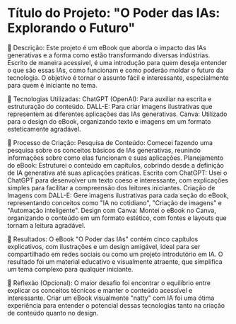 <p><h1>Título do Projeto: "O Poder das IAs: Explorando o Futuro"</h1></P>

📒 Descrição:
Este projeto é um eBook que aborda o impacto das IAs generativas e a forma como estão transformando diversas indústrias. Escrito de maneira acessível, é uma introdução para quem deseja entender o que são essas IAs, como funcionam e como poderão moldar o futuro da tecnologia. O objetivo é tornar o assunto fácil e interessante, especialmente para quem é iniciante no tema.

🤖 Tecnologias Utilizadas:
ChatGPT (OpenAI): Para auxiliar na escrita e estruturação do conteúdo.
DALL-E: Para criar imagens ilustrativas que representem as diferentes aplicações das IAs generativas.
Canva: Utilizado para o design do eBook, organizando texto e imagens em um formato esteticamente agradável.

🧐 Processo de Criação:
Pesquisa de Conteúdo: Comecei fazendo uma pesquisa sobre os conceitos básicos de IAs generativas, reunindo informações sobre como elas funcionam e suas aplicações.
Planejamento do eBook: Estruturei o conteúdo em capítulos, cobrindo desde a definição de IA generativa até suas aplicações práticas.
Escrita com ChatGPT: Usei o ChatGPT para desenvolver um texto coeso e interessante, com explicações simples para facilitar a compreensão dos leitores iniciantes.
Criação de Imagens com DALL-E: Gere imagens ilustrativas para cada seção do eBook, representando conceitos como "IA no cotidiano", "Criação de imagens" e "Automação inteligente".
Design com Canva: Montei o eBook no Canva, organizando o conteúdo em um formato estético, com fontes e layouts que tornam a leitura agradável.

🚀 Resultados:
O eBook "O Poder das IAs" contém cinco capítulos explicativos, com ilustrações e um design amigável, ideal para ser compartilhado em redes sociais ou como um projeto introdutório em IA. O resultado foi um material educativo e visualmente atraente, que simplifica um tema complexo para qualquer iniciante.

💭 Reflexão (Opcional):
O maior desafio foi encontrar o equilíbrio entre explicar os conceitos técnicos e manter o conteúdo acessível e interessante. Criar um eBook visualmente "natty" com IA foi uma ótima experiência para entender o potencial dessas tecnologias tanto na criação de conteúdo quanto no design.
